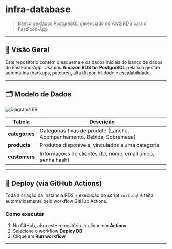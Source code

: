 # infra-database

> Banco de dados PostgreSQL gerenciado no AWS RDS para o FastFood‑App

---

## 📖 Visão Geral

Este repositório contém o esquema e os dados iniciais do banco de dados do FastFood‑App. Usamos **Amazon RDS for PostgreSQL** pela sua gestão automática (backups, patches), alta disponibilidade e escalabilidade.

---

## 🗂 Modelo de Dados

![Diagrama ER](https://github.com/user-attachments/assets/a53834c2-3fb9-4360-838e-fb80d7fefe31)

| Tabela        | Descrição                                                      |
|---------------|----------------------------------------------------------------|
| **categories**| Categorias fixas de produto (Lanche, Acompanhamento, Bebida, Sobremesa) |
| **products**  | Produtos disponíveis, vinculados a uma categoria               |
| **customers** | Informações de clientes (ID, nome, email único, senha hash)    |

---

## 🚀 Deploy (via GitHub Actions)

Toda a criação da instância RDS + execução do script `init.sql` é feita automaticamente pelo workflow GitHub Actions.

### Como executar

1. No GitHub, abra este repositório → clique em **Actions**  
2. Selecione o workflow **Deploy DB**  
3. Clique em **Run workflow**

---
